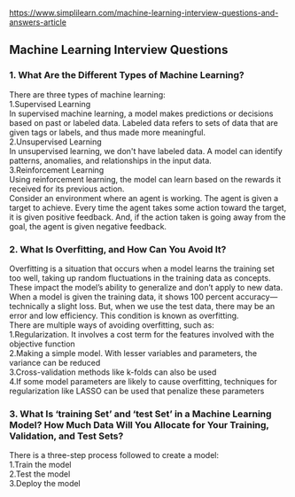 https://www.simplilearn.com/machine-learning-interview-questions-and-answers-article

## Machine Learning Interview Questions
### 1. What Are the Different Types of Machine Learning?
There are three types of machine learning:  
1.Supervised Learning  
In supervised machine learning, a model makes predictions or decisions based on past or labeled data. Labeled data refers to sets of data that are given tags or labels, and thus made more meaningful.  
2.Unsupervised Learning  
In unsupervised learning, we don't have labeled data. A model can identify patterns, anomalies, and relationships in the input data.  
3.Reinforcement Learning  
Using reinforcement learning, the model can learn based on the rewards it received for its previous action.  
Consider an environment where an agent is working. The agent is given a target to achieve. Every time the agent takes some action toward the target, it is given positive feedback. And, if the action taken is going away from the goal, the agent is given negative feedback. 
### 2. What Is Overfitting, and How Can You Avoid It? 
Overfitting is a situation that occurs when a model learns the training set too well, taking up random fluctuations in the training data as concepts. These impact the model’s ability to generalize and don’t apply to new data.   
When a model is given the training data, it shows 100 percent accuracy—technically a slight loss. But, when we use the test data, there may be an error and low efficiency. This condition is known as overfitting.  
There are multiple ways of avoiding overfitting, such as:  
1.Regularization. It involves a cost term for the features involved with the objective function  
2.Making a simple model. With lesser variables and parameters, the variance can be reduced  
3.Cross-validation methods like k-folds can also be used  
4.If some model parameters are likely to cause overfitting, techniques for regularization like LASSO can be used that penalize these parameters  
### 3. What Is ‘training Set’ and ‘test Set’ in a Machine Learning Model? How Much Data Will You Allocate for Your Training, Validation, and Test Sets?
There is a three-step process followed to create a model:  
1.Train the model  
2.Test the model   
3.Deploy the model
